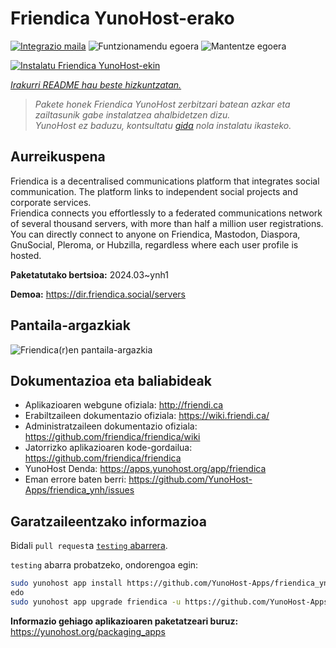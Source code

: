 <!--
Ohart ongi: README hau automatikoki sortu da <https://github.com/YunoHost/apps/tree/master/tools/readme_generator>ri esker
EZ editatu eskuz.
-->

# Friendica YunoHost-erako

[![Integrazio maila](https://dash.yunohost.org/integration/friendica.svg)](https://dash.yunohost.org/appci/app/friendica) ![Funtzionamendu egoera](https://ci-apps.yunohost.org/ci/badges/friendica.status.svg) ![Mantentze egoera](https://ci-apps.yunohost.org/ci/badges/friendica.maintain.svg)

[![Instalatu Friendica YunoHost-ekin](https://install-app.yunohost.org/install-with-yunohost.svg)](https://install-app.yunohost.org/?app=friendica)

*[Irakurri README hau beste hizkuntzatan.](./ALL_README.md)*

> *Pakete honek Friendica YunoHost zerbitzari batean azkar eta zailtasunik gabe instalatzea ahalbidetzen dizu.*  
> *YunoHost ez baduzu, kontsultatu [gida](https://yunohost.org/install) nola instalatu ikasteko.*

## Aurreikuspena

Friendica is a decentralised communications platform that integrates social communication. The platform links to independent social projects and corporate services.  
Friendica connects you effortlessly to a federated communications network of several thousand servers, with more than half a million user registrations. You can directly connect to anyone on Friendica, Mastodon, Diaspora, GnuSocial, Pleroma, or Hubzilla, regardless where each user profile is hosted.


**Paketatutako bertsioa:** 2024.03~ynh1

**Demoa:** <https://dir.friendica.social/servers>

## Pantaila-argazkiak

![Friendica(r)en pantaila-argazkia](./doc/screenshots/friendica-vier-profile.png)

## Dokumentazioa eta baliabideak

- Aplikazioaren webgune ofiziala: <http://friendi.ca>
- Erabiltzaileen dokumentazio ofiziala: <https://wiki.friendi.ca/>
- Administratzaileen dokumentazio ofiziala: <https://github.com/friendica/friendica/wiki>
- Jatorrizko aplikazioaren kode-gordailua: <https://github.com/friendica/friendica>
- YunoHost Denda: <https://apps.yunohost.org/app/friendica>
- Eman errore baten berri: <https://github.com/YunoHost-Apps/friendica_ynh/issues>

## Garatzaileentzako informazioa

Bidali `pull request`a [`testing` abarrera](https://github.com/YunoHost-Apps/friendica_ynh/tree/testing).

`testing` abarra probatzeko, ondorengoa egin:

```bash
sudo yunohost app install https://github.com/YunoHost-Apps/friendica_ynh/tree/testing --debug
edo
sudo yunohost app upgrade friendica -u https://github.com/YunoHost-Apps/friendica_ynh/tree/testing --debug
```

**Informazio gehiago aplikazioaren paketatzeari buruz:** <https://yunohost.org/packaging_apps>
